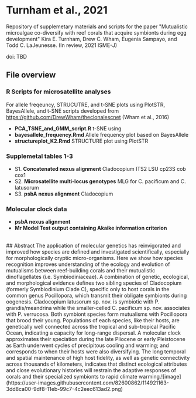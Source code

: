 # Turnham et al., 2021
Repository of supplemetary materials and scripts for the paper "Mutualistic microalgae co-diversify with reef corals that acquire symbionts during egg development" Kira E. Turnham, Drew C. Wham, Eugenia Sampayo, and Todd C. LaJeunesse. (In review, 2021 ISME-J)

doi: TBD
<br />
## File overview

### R Scripts for microsatellite analyses
For allele freqeuncy, STRUCUTRE, and t-SNE plots using PlotSTR, BayesAllele, and t-SNE scripts developed from https://github.com/DrewWham/theclonalescnet (Wham et al., 2016)
* **PCA_TSNE_and_GMM_script.R** t-SNE using 
* **bayesallele_frequency.Rmd** Allele frequency plot based on BayesAllele 
* **structureplot_K2.Rmd** STRUCTURE plot using PlotSTR

### Supplemetal tables 1-3
* S1. **Concatenated nexus alignment** Cladocopium ITS2 LSU cp23S cob cox1
* S2. **Microsatellite multi-locus genotypes** MLG for C. pacificum and C. latusorum
* S3. **psbA nexus alignment** Cladocopium
### Molecular clock data
* **psbA nexus alignment** 
* **Mr Model Test output containing Akaike information criterion**
<br />
## Abstract
The application of molecular genetics has reinvigorated and improved how species are defined and investigated scientifically, especially for morphologically cryptic micro-organisms. Here we show how species recognition improves understanding of the ecology and evolution of mutualisms between reef-building corals and their mutualistic dinoflagellates (i.e. Symbiodiniaceae). A combination of genetic, ecological, and morphological evidence defines two sibling species of Cladocopium (formerly Symbiodinium Clade C), specific only to host corals in the common genus Pocillopora, which transmit their obligate symbionts during oogenesis. Cladocopium latusorum sp. nov. is symbiotic with P. grandis/meandrina while the smaller-celled C. pacificum sp. nov. associates with P. verrucosa. Both symbiont species form mutualisms with Pocillopora that brood their young. Populations of each species, like their hosts, are genetically well connected across the tropical and sub-tropical Pacific Ocean, indicating a capacity for long-range dispersal. A molecular clock approximates their speciation during the late Pliocene or early Pleistocene as Earth underwent cycles of precipitous cooling and warming; and corresponds to when their hosts were also diversifying. The long temporal and spatial maintenance of high host fidelity, as well as genetic connectivity across thousands of kilometers, indicates that distinct ecological attributes and close evolutionary histories will restrain the adaptive responses of corals and their specialized symbionts to rapid climate warming.![image](https://user-images.githubusercontent.com/82600862/114921163-3dd8ca00-9df8-11eb-99c7-4c2eec613ad2.png)


